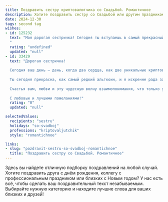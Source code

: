 ```yaml
---
title: Поздравить сестру криптовалютчика со Свадьбой. Романтичное
description: Хотите поздравить сестру со Свадьбой или другим праздником? Наш ИИ создаст незабываемое поздравление, а вы обязательно выделитесь среди других.  
date: 2024-12-30
tags: second tag
wishes:
- id: 125232
  text: "Моя дорогая сестричка! Сегодня ты вступаешь в самый прекрасный и волнующий этап своей жизни – в жизнь, сотканную из любви и верности.  Пусть ваш союз, как самая надежная криптовалюта, будет стабильным и прочным,  принося только радость и счастье на долгие годы.  Пусть ваша любовь цветет ярче всех крипто-розовых садов, а каждый день вместе будет сокровищем, дороже любого биткоина.  Поздравляю вас с днем свадьбы!  Будьте счастливы!
  "
  rating: "undefined"
  updated: "null"
- id: 33429
  text: "Дорогая сестричка!
  
  Сегодня ваш день — день, когда два сердца, как две уникальные криптовалюты, сливаются в единое целое, создавая самую ценную блокчейн-сеть любви и счастья. Пусть каждый миг вашей совместной жизни будет как успешная сделка — полон радости, взаимопонимания и бесконечного богатства чувств.
  
  Ты сегодня прекрасна, как самый редкий альткоин, и я искренне рада за вас. Пусть ваш совместный путь будет ярким и стабильным, а ваши мечты обретают форму, словно идеальные графики на бирже. Помните, что в любви, как и в криптовалюте, самые большие дыры — не те, что уводят нас в минус, а те, что дарят возможность занять новые высоты.
  
  Счастья вам, любви и эту чудесную волну взаимопонимания, что только укрепляет ваш союз. Пусть каждый новый день приносит вам радостные новости и счастливые моменты!
  
  С любовью и лучшими пожеланиями!"
  rating: "0"
  updated: "null"

selectedValues:
  recipients: "sestru"
  holidays: "so-svadboj"
  professions: "kriptovaljutchik"
  style: "romantichnoe"

links:
- slug: "pozdravit-sestru-so-svadboj-romantichnoe"
  title: "Поздравить сестру со Свадьбой. Романтичное"
---
```


Здесь вы найдете отличную подборку поздравлений на любой случай. 
Хотите поздравить друга с днём рождения, коллегу с профессиональным праздником или близких с Новым годом? У нас есть всё, чтобы сделать ваш поздравительный текст незабываемым. Выбирайте нужную категорию и находите лучшие слова для ваших близких и друзей!
